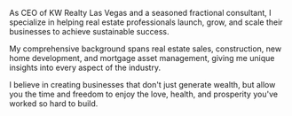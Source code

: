 As CEO of KW Realty Las Vegas and a seasoned fractional consultant, I specialize in helping real estate professionals launch, grow, and scale their businesses to achieve sustainable success.

My comprehensive background spans real estate sales, construction, new home development, and mortgage asset management, giving me unique insights into every aspect of the industry.

I believe in creating businesses that don't just generate wealth, but allow you the time and freedom to enjoy the love, health, and prosperity you've worked so hard to build.
